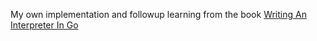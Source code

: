 My own implementation and followup learning from the book [Writing An Interpreter In Go](https://interpreterbook.com/)